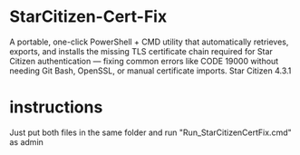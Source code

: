 # StarCitizen-Cert-Fix
A portable, one-click PowerShell + CMD utility that automatically retrieves, exports, and installs the missing TLS certificate chain required for Star Citizen authentication — fixing common errors like CODE 19000 without needing Git Bash, OpenSSL, or manual certificate imports. Star Citizen 4.3.1

# instructions
Just put both files in the same folder and run "Run_StarCitizenCertFix.cmd" as admin
